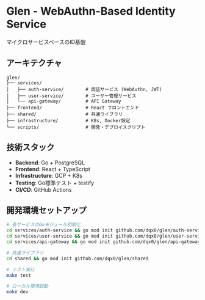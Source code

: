 # Glen - WebAuthn-Based Identity Service

マイクロサービスベースのID基盤

## アーキテクチャ

```
glen/
├── services/
│   ├── auth-service/        # 認証サービス (WebAuthn, JWT)
│   ├── user-service/        # ユーザー管理サービス
│   └── api-gateway/         # API Gateway
├── frontend/                # React フロントエンド
├── shared/                  # 共通ライブラリ
├── infrastructure/          # K8s, Docker設定
└── scripts/                 # 開発・デプロイスクリプト
```

## 技術スタック

- **Backend**: Go + PostgreSQL
- **Frontend**: React + TypeScript
- **Infrastructure**: GCP + K8s
- **Testing**: Go標準テスト + testify
- **CI/CD**: GitHub Actions

## 開発環境セットアップ

```bash
# 各サービスのGoモジュール初期化
cd services/auth-service && go mod init github.com/dqx0/glen/auth-service
cd services/user-service && go mod init github.com/dqx0/glen/user-service
cd services/api-gateway && go mod init github.com/dqx0/glen/api-gateway

# 共通ライブラリ
cd shared && go mod init github.com/dqx0/glen/shared

# テスト実行
make test

# ローカル環境起動
make dev
```
